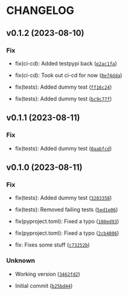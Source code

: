 # CHANGELOG



## v0.1.2 (2023-08-10)

### Fix

* fix(ci-cd): Added testpypi back ([`e2ac1fa`](https://github.com/xevg/google-nest-camera-proxy/commit/e2ac1fa41bcefd4e7a542b39abb271c78123b7d3))

* fix(ci-cd): Took out ci-cd for now ([`8e74dda`](https://github.com/xevg/google-nest-camera-proxy/commit/8e74dda9a57e5bf9856edb784d68fd991428cefd))

* fix(tests): Added dummy test ([`ff16c24`](https://github.com/xevg/google-nest-camera-proxy/commit/ff16c2434b7fa19b1dc8a19c2ba5d28a84fa1334))

* fix(tests): Added dummy test ([`bc9c77f`](https://github.com/xevg/google-nest-camera-proxy/commit/bc9c77f085bc58ac454c9617f21482f56073a2d5))


## v0.1.1 (2023-08-11)

### Fix

* fix(tests): Added dummy test ([`0aabfcd`](https://github.com/xevg/google-nest-camera-proxy/commit/0aabfcd00d176114e61b8fe1337c42329c69a825))


## v0.1.0 (2023-08-11)

### Fix

* fix(tests): Added dummy test ([`3283358`](https://github.com/xevg/google-nest-camera-proxy/commit/3283358a41bccbd97fb542fc38b667538e4e7ee2))

* fix(tests): Removed failing tests ([`5ed1e06`](https://github.com/xevg/google-nest-camera-proxy/commit/5ed1e06ee7415ae6221e8044b760d20a47df3fbc))

* fix(pyproject.toml): Fixed a typo ([`180ed93`](https://github.com/xevg/google-nest-camera-proxy/commit/180ed935835c670badcfb3ba66b926f2d07b06be))

* fix(pyproject.toml): Fixed a typo ([`2cb4806`](https://github.com/xevg/google-nest-camera-proxy/commit/2cb480669a3d48c3e3a166e7b061a48f2934dcbd))

* fix: Fixes some stuff ([`c73252b`](https://github.com/xevg/google-nest-camera-proxy/commit/c73252b05483a8ff4735963785196e4bbeb9afe1))

### Unknown

* Working version ([`3462fd2`](https://github.com/xevg/google-nest-camera-proxy/commit/3462fd28140c9eecf17ca770646a076a35be5b23))

* Initial commit ([`b25bd44`](https://github.com/xevg/google-nest-camera-proxy/commit/b25bd44961e00b36143a2e08cb67b3ac995f0165))

